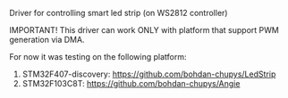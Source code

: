 Driver for controlling smart led strip (on WS2812 controller)

IMPORTANT! This driver can work ONLY with platform that support PWM generation via DMA.

For now it was testing on the following platform:

1. STM32F407-discovery: https://github.com/bohdan-chupys/LedStrip
2. STM32F103C8T: https://github.com/bohdan-chupys/Angie
